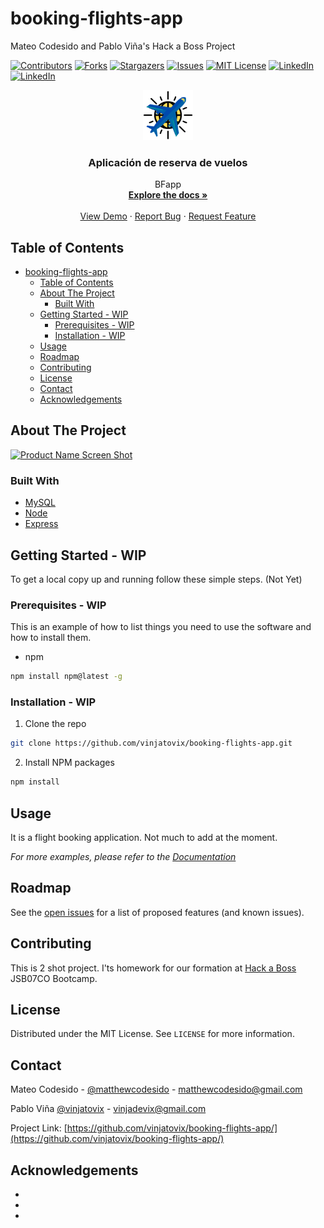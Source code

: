 # booking-flights-app

Mateo Codesido and Pablo Viña's Hack a Boss Project

<!-- PROJECT SHIELDS -->

[![Contributors][contributors-shield]][contributors-url]
[![Forks][forks-shield]][forks-url]
[![Stargazers][stars-shield]][stars-url]
[![Issues][issues-shield]][issues-url]
[![MIT License][license-shield]][license-url]
[![LinkedIn][linkedin-shield]][linkedin-url2]
[![LinkedIn][linkedin-shield]][linkedin-url]

<!-- PROJECT LOGO -->
<p align="center">
  <a href="https://github.com/vinjatovix/booking-flights-app">
    <img src="./docs/images/logo.png" alt="Logo" width="80" height="80">
  </a>

  <h3 align="center">Aplicación de reserva de vuelos</h3>

  <p align="center">
    BFapp
    <br />
    <a href="https://github.com/vinjatovix/booking-flights-app"><strong>Explore the docs »</strong></a>
    <br />
    <br />
    <a href="https://github.com/vinjatovix/booking-flights-app">View Demo</a>
    ·
    <a href="https://github.com/vinjatovix/booking-flights-app/issues">Report Bug</a>
    ·
    <a href="https://github.com/vinjatovix/booking-flights-app/issues">Request Feature</a>
  </p>
</p>

<!-- TABLE OF CONTENTS -->

## Table of Contents

- [booking-flights-app](#booking-flights-app)
  - [Table of Contents](#table-of-contents)
  - [About The Project](#about-the-project)
    - [Built With](#built-with)
  - [Getting Started - WIP](#getting-started---wip)
    - [Prerequisites - WIP](#prerequisites---wip)
    - [Installation - WIP](#installation---wip)
  - [Usage](#usage)
  - [Roadmap](#roadmap)
  - [Contributing](#contributing)
  - [License](#license)
  - [Contact](#contact)
  - [Acknowledgements](#acknowledgements)

<!-- ABOUT THE PROJECT -->

## About The Project

[![Product Name Screen Shot][product-screenshot]](https://example.com)

### Built With

- [MySQL](https://www.mysql.com/)
- [Node](https://nodejs.org/es/)
- [Express](https://expressjs.com/es/)

<!-- GETTING STARTED -->

## Getting Started - WIP

To get a local copy up and running follow these simple steps. (Not Yet)

### Prerequisites - WIP

This is an example of how to list things you need to use the software and how to install them.

- npm

```sh
npm install npm@latest -g
```

### Installation - WIP

1. Clone the repo

```sh
git clone https://github.com/vinjatovix/booking-flights-app.git
```

2. Install NPM packages

```sh
npm install
```

<!-- USAGE EXAMPLES -->

## Usage

It is a flight booking application. Not much to add at the moment.

_For more examples, please refer to the [Documentation](https://example.com)_

<!-- ROADMAP -->

## Roadmap

See the [open issues](https://github.com/vinjatovix/booking-flights-app/issues) for a list of proposed features (and known issues).

<!-- CONTRIBUTING -->

## Contributing

This is 2 shot project. I'ts homework for our formation at [Hack a Boss](https://hackaboss.com/) JSB07CO Bootcamp.

<!-- LICENSE -->

## License

Distributed under the MIT License. See `LICENSE` for more information.

<!-- CONTACT -->

## Contact

Mateo Codesido - [@matthewcodesido](https://twitter.com/matthewcodesido) - matthewcodesido@gmail.com

Pablo Viña [@vinjatovix](https://twitter.com/vinjatovix) - vinjadevix@gmail.com

Project Link: [https://github.com/vinjatovix/booking-flights-app/](https://github.com/vinjatovix/booking-flights-app/)

<!-- ACKNOWLEDGEMENTS -->

## Acknowledgements

- []()
- []()
- []()

<!-- MARKDOWN LINKS & IMAGES -->
<!-- https://www.markdownguide.org/basic-syntax/#reference-style-links -->

[contributors-shield]: https://img.shields.io/github/contributors/vinjatovix/booking-flights-app.svg?style=flat-square
[contributors-url]: https://github.com/vinjatovix/booking-flights-app/graphs/contributors
[forks-shield]: https://img.shields.io/github/forks/vinjatovix/booking-flights-app.svg?style=flat-square
[forks-url]: https://github.com/vinjatovix/booking-flights-app/network/members
[stars-shield]: https://img.shields.io/github/stars/vinjatovix/booking-flights-app.svg?style=flat-square
[stars-url]: https://github.com/vinjatovix/booking-flights-app/stargazers
[issues-shield]: https://img.shields.io/github/issues/vinjatovix/booking-flights-app.svg?style=flat-square
[issues-url]: https://github.com/vinjatovix/booking-flights-app/issues
[license-shield]: https://img.shields.io/github/license/vinjatovix/booking-flights-app.svg?style=flat-square
[license-url]: https://github.com/vinjatovix/booking-flights-app/blob/master/LICENSE.txt
[linkedin-shield]: https://img.shields.io/badge/-LinkedIn-black.svg?style=flat-square&logo=linkedin&colorB=555
[linkedin-url2]: https://www.linkedin.com/in/mateo-codesido/
[linkedin-url]: https://www.linkedin.com/in/1337sound/
[product-screenshot]: images/screenshot.png
